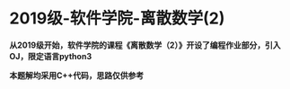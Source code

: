 # 2019级-软件学院-离散数学(2)

**从2019级开始，软件学院的课程《离散数学（2）》开设了编程作业部分，引入OJ，限定语言python3**

**本题解均采用C++代码，思路仅供参考**

